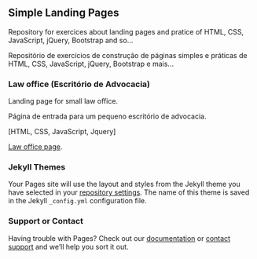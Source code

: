 ## Simple Landing Pages

Repository for exercices about landing pages and pratice of HTML, CSS, JavaScript, jQuery, Bootstrap and so...

Repositório de exercícios de construção de páginas simples e práticas de HTML, CSS, JavaScript, jQuery, Bootstrap e mais...


### Law office (Escritório de Advocacia)

Landing page for small law office.

Página de entrada para um pequeno escritório de advocacia.

[HTML, CSS, JavaScript, Jquery]

[Law office page](https://github.com/Claudiney5/landingPages/blob/master/Advocacia/src/views/index.html).

### Jekyll Themes

Your Pages site will use the layout and styles from the Jekyll theme you have selected in your [repository settings](https://github.com/Claudiney5/landingPages/settings). The name of this theme is saved in the Jekyll `_config.yml` configuration file.

### Support or Contact

Having trouble with Pages? Check out our [documentation](https://docs.github.com/categories/github-pages-basics/) or [contact support](https://github.com/contact) and we’ll help you sort it out.
